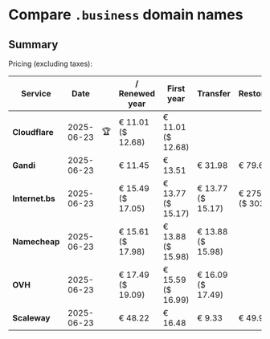 # Compare `.business` domain names

## Summary

Pricing (excluding taxes):

| Service | Date |  | / Renewed year | First year | Transfer | Restoration |
|--|--|--|--|--|--|--|
| **Cloudflare** | 2025-06-23 | 🏆 | € 11.01<br>($ 12.68) | € 11.01<br>($ 12.68) |  |  |
| **Gandi** | 2025-06-23 |  | € 11.45 | € 13.51 | € 31.98 | € 79.64 |
| **Internet.bs** | 2025-06-23 |  | € 15.49<br>($ 17.05) | € 13.77<br>($ 15.17) | € 13.77<br>($ 15.17) | € 275.29<br>($ 303.25) |
| **Namecheap** | 2025-06-23 |  | € 15.61<br>($ 17.98) | € 13.88<br>($ 15.98) | € 13.88<br>($ 15.98) |  |
| **OVH** | 2025-06-23 |  | € 17.49<br>($ 19.09) | € 15.59<br>($ 16.99) | € 16.09<br>($ 17.49) |  |
| **Scaleway** | 2025-06-23 |  | € 48.22 | € 16.48 | € 9.33 | € 49.99 |

